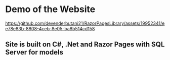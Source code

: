 # Demo of the Website

https://github.com/devenderbutani21/RazorPagesLibrary/assets/19952341/ee78e83b-8808-4ceb-8e05-ba8b514cd158

## Site is built on C#, .Net and Razor Pages with SQL Server for models

